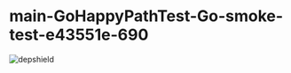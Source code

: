 # main-GoHappyPathTest-Go-smoke-test-e43551e-690

![depshield](https://staging.depshield.sonatype.org/badges/depshield-staging/main-GoHappyPathTest-Go-smoke-test-e43551e-690/depshield.svg)